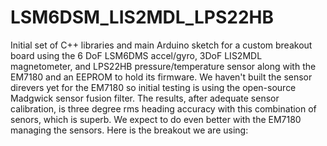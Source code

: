 # LSM6DSM_LIS2MDL_LPS22HB

Initial set of C++ libraries and main Arduino sketch for a custom breakout board using the 6 DoF LSM6DMS accel/gyro, 3DoF LIS2MDL magnetometer, and LPS22HB pressure/temperature sensor along with the EM7180 and an EEPROM to hold its firmware. We haven't built the sensor direvers yet for the EM7180 so initial testing is using the open-source Madgwick sensor fusion filter. The results, after adequate sensor calibration, is three degree rms heading accuracy with this combination of senors, which is superb. We expect to do even better with the EM7180 managing the sensors. Here is the breakout we are using:

